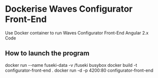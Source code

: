 # Dockerise Waves Configurator Front-End
Use Docker container to run Waves Configurator Front-End Angular 2.x Code

## How to launch the program
docker run --name fuseki-data -v /fuseki busybox
docker build -t configurator-front-end .
docker run -d -p 4200:80 configurator-front-end


